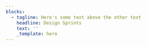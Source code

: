 ```yaml
---
blocks:
  - tagline: Here's some text above the other text
    headline: Design Sprints
    text: ''
    _template: hero
---
```


